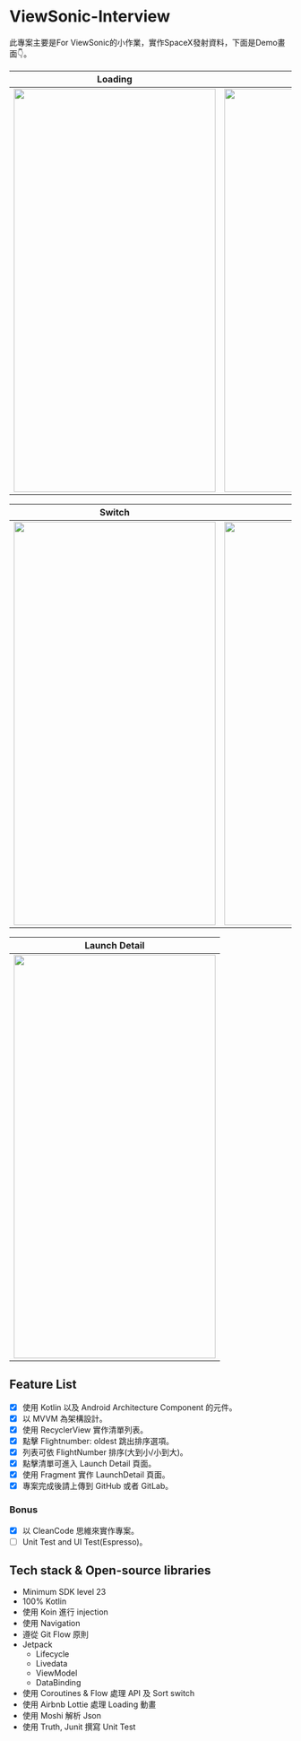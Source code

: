 # ViewSonic-Interview
此專案主要是For ViewSonic的小作業，實作SpaceX發射資料，下面是Demo畫面👇。

| Loading  | All Launches |
| ------------- | ------------- |
|<img src= "https://user-images.githubusercontent.com/24693300/182912432-6c1b9691-57a0-4cbc-a52c-0f30180ebef3.png" width="360" height="720" /> | <img src= "https://user-images.githubusercontent.com/24693300/182912611-8c054cd2-38fc-48ff-b9b9-c488e53be904.png" width="360" height="720" />  |

| Switch | No Internet |
| ------------- | ------------- |
| <img src= "https://user-images.githubusercontent.com/24693300/182912923-d58adeef-e7a2-4bfc-bf54-49fd612715c5.png" width="360" height="720" /> | <img src= "https://user-images.githubusercontent.com/24693300/182912757-4e199077-5a56-42d5-a34c-b636d3ab3657.png" width="360" height="720" />  |

| Launch Detail |
| ------------- |
| <img src= "https://user-images.githubusercontent.com/24693300/182913129-3a9f2f56-9b15-44a1-93b3-dd3ad2476516.png" width="360" height="720" /> | 

## Feature List
- [x] 使用 Kotlin 以及 Android Architecture Component 的元件。
- [x] 以 MVVM 為架構設計。
- [x] 使用 RecyclerView 實作清單列表。
- [x] 點擊 Flightnumber: oldest 跳出排序選項。
- [x] 列表可依 FlightNumber 排序(大到小/小到大)。
- [x] 點擊清單可進入 Launch Detail 頁面。
- [x] 使用 Fragment 實作 LaunchDetail 頁面。
- [x] 專案完成後請上傳到 GitHub 或者 GitLab。

### Bonus
- [x] 以 CleanCode 思維來實作專案。
- [ ] Unit Test and UI Test(Espresso)。

## Tech stack & Open-source libraries

- Minimum SDK level 23
- 100% Kotlin
- 使用 Koin 進行 injection
- 使用 Navigation
- 遵從 Git Flow 原則
- Jetpack
  - Lifecycle
  - Livedata
  - ViewModel
  - DataBinding
- 使用 Coroutines & Flow 處理 API 及 Sort switch
- 使用 Airbnb Lottie 處理 Loading 動畫
- 使用 Moshi 解析 Json
- 使用 Truth, Junit 撰寫 Unit Test
